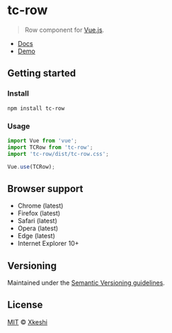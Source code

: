 # tc-row

> Row component for [Vue.js](https://vuejs.org/).

- [Docs](docs/index.md)
- [Demo](https://xkeshi.github.io/eks/#/components/row)

## Getting started

### Install

```shell
npm install tc-row
```

### Usage

```js
import Vue from 'vue';
import TCRow from 'tc-row';
import 'tc-row/dist/tc-row.css';

Vue.use(TCRow);
```

## Browser support

- Chrome (latest)
- Firefox (latest)
- Safari (latest)
- Opera (latest)
- Edge (latest)
- Internet Explorer 10+

## Versioning

Maintained under the [Semantic Versioning guidelines](http://semver.org).

## License

[MIT](http://opensource.org/licenses/MIT) © [Xkeshi](http://xkeshi.com)
